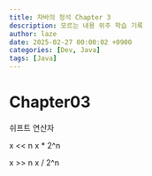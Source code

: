 ```yaml
---
title: 자바의 정석 Chapter 3
description: 모르는 내용 위주 학습 기록
author: laze
date: 2025-02-27 00:00:02 +0900
categories: [Dev, Java]
tags: [Java]
---
```

# Chapter03

쉬프트 연산자

x << n x * 2^n

x >> n x / 2^n
